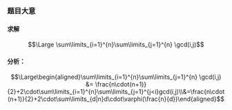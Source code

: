 ### 题目大意

#### 求解

$$\Large \sum\limits_{i=1}^{n}\sum\limits_{j=1}^{n} \gcd(i,j)$$

#### 分析：

$$\Large\begin{aligned}\sum\limits_{i=1}^{n}\sum\limits_{j=1}^{n} \gcd(i,j) &= \frac{n\cdot(n+1)}{2}+2\cdot\sum\limits_{i=1}^{n}\sum\limits_{j=1}^{j<i}gcd(i,j)\\&=\frac{n\cdot(n+1)}{2}+2\cdot\sum\limits_{d|n}d\cdot\varphi(\frac{n}{d})\end{aligned}$$